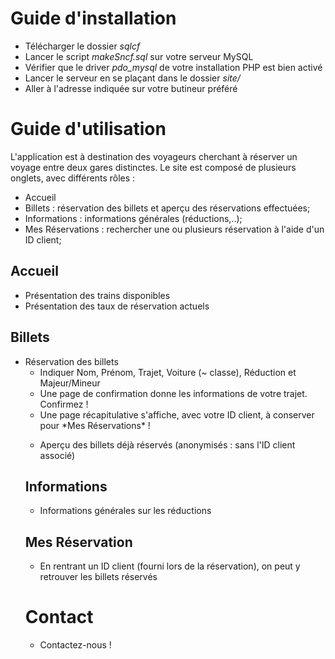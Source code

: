 # Guide d'installation

* Télécharger le dossier *sqlcf*
* Lancer le script *makeSncf.sql* sur votre serveur MySQL
* Vérifier que le driver *pdo_mysql* de votre installation PHP est bien activé
* Lancer le serveur en se plaçant dans le dossier *site/*
* Aller à l'adresse indiquée sur votre butineur préféré


# Guide d'utilisation

L'application est à destination des voyageurs cherchant à réserver un voyage entre deux gares distinctes.
Le site est composé de plusieurs onglets, avec différents rôles :

* Accueil 
* Billets : réservation des billets et aperçu des réservations effectuées;
* Informations : informations générales (réductions,..);
* Mes Réservations : rechercher une ou plusieurs réservation à l'aide d'un ID client;

## Accueil

* Présentation des trains disponibles 
* Présentation des taux de réservation actuels

## Billets

<ul>
<li> Réservation des billets
<ul>
<li>Indiquer Nom, Prénom, Trajet, Voiture (~ classe), Réduction et Majeur/Mineur</li>
<li>Une page de confirmation donne les informations de votre trajet. Confirmez !</li>
<li>Une page récapitulative s'affiche, avec votre ID client, à conserver pour *Mes Réservations* !</li>
</ul>
</li>

* Aperçu des billets déjà réservés (anonymisés : sans l'ID client associé)

## Informations

* Informations générales sur les réductions

## Mes Réservation

* En rentrant un ID client (fourni lors de la réservation), on peut y retrouver les billets réservés

# Contact

* Contactez-nous !


